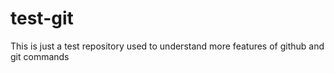 # test-git
This is just a test repository used to understand more features of github and git commands
